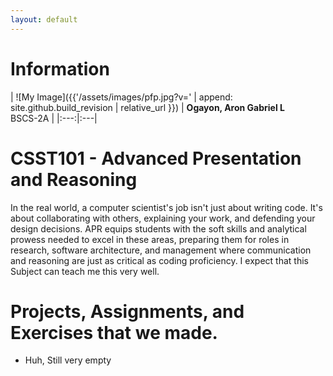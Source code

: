 ```yaml
---
layout: default
---
```


# Information

| ![My Image]({{'/assets/images/pfp.jpg?v=' | append: site.github.build_revision | relative_url }}) | **Ogayon, Aron Gabriel L** <br/>BSCS-2A |
|:---:|:---|

# CSST101 - Advanced Presentation and Reasoning
In the real world, a computer scientist's job isn't just about writing code. It's about collaborating with others, explaining your work, and defending your design decisions. APR equips students with the soft skills and analytical prowess needed to excel in these areas, preparing them for roles in research, software architecture, and management where communication and reasoning are just as critical as coding proficiency. I expect that this Subject can teach me this very well.

# Projects, Assignments, and Exercises that we made.
* Huh, Still very empty

